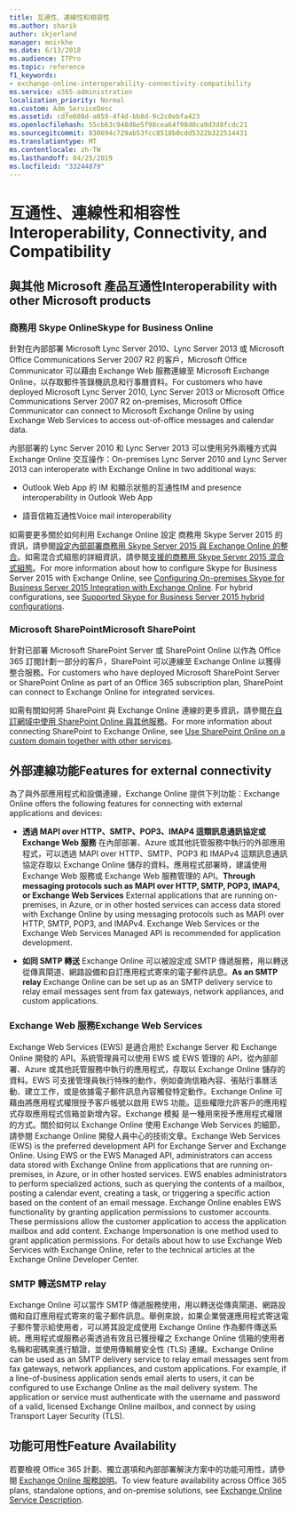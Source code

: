 ```yaml
---
title: 互通性、連線性和相容性
ms.author: sharik
author: skjerland
manager: mnirkhe
ms.date: 6/13/2018
ms.audience: ITPro
ms.topic: reference
f1_keywords:
- exchange-online-interoperability-connectivity-compatibility
ms.service: o365-administration
localization_priority: Normal
ms.custom: Adm_ServiceDesc
ms.assetid: cdfe686d-a059-4f4d-bb8d-9c2c0ebfa423
ms.openlocfilehash: 55cb63c948d6e5f98cea64f98d0ca9d3d8fcdc21
ms.sourcegitcommit: 830694c729ab53fcc8518b0cdd5322b322514431
ms.translationtype: MT
ms.contentlocale: zh-TW
ms.lasthandoff: 04/25/2019
ms.locfileid: "33244879"
---
```

# <a name="interoperability-connectivity-and-compatibility"></a><span data-ttu-id="4bd9c-102">互通性、連線性和相容性</span><span class="sxs-lookup"><span data-stu-id="4bd9c-102">Interoperability, Connectivity, and Compatibility</span></span>

## <a name="interoperability-with-other-microsoft-products"></a><span data-ttu-id="4bd9c-103">與其他 Microsoft 產品互通性</span><span class="sxs-lookup"><span data-stu-id="4bd9c-103">Interoperability with other Microsoft products</span></span>

### <a name="skype-for-business-online"></a><span data-ttu-id="4bd9c-104">商務用 Skype Online</span><span class="sxs-lookup"><span data-stu-id="4bd9c-104">Skype for Business Online</span></span>

<span data-ttu-id="4bd9c-105">針對在內部部署 Microsoft Lync Server 2010、Lync Server 2013 或 Microsoft Office Communications Server 2007 R2 的客戶，Microsoft Office Communicator 可以藉由 Exchange Web 服務連線至 Microsoft Exchange Online，以存取郵件答錄機訊息和行事曆資料。</span><span class="sxs-lookup"><span data-stu-id="4bd9c-105">For customers who have deployed Microsoft Lync Server 2010, Lync Server 2013 or Microsoft Office Communications Server 2007 R2 on-premises, Microsoft Office Communicator can connect to Microsoft Exchange Online by using Exchange Web Services to access out-of-office messages and calendar data.</span></span>
  
<span data-ttu-id="4bd9c-106">內部部署的 Lync Server 2010 和 Lync Server 2013 可以使用另外兩種方式與 Exchange Online 交互操作：</span><span class="sxs-lookup"><span data-stu-id="4bd9c-106">On-premises Lync Server 2010 and Lync Server 2013 can interoperate with Exchange Online in two additional ways:</span></span>
  
- <span data-ttu-id="4bd9c-107">Outlook Web App 的 IM 和顯示狀態的互通性</span><span class="sxs-lookup"><span data-stu-id="4bd9c-107">IM and presence interoperability in Outlook Web App</span></span>
    
- <span data-ttu-id="4bd9c-108">語音信箱互通性</span><span class="sxs-lookup"><span data-stu-id="4bd9c-108">Voice mail interoperability</span></span>
    
<span data-ttu-id="4bd9c-p101">如需要更多關於如何利用 Exchange Online 設定 商務用 Skype Server 2015 的資訊，請參閱[設定內部部署商務用 Skype Server 2015 與 Exchange Online 的整合](https://go.microsoft.com/fwlink/p/?LinkId=271804)。如需混合式組態的詳細資訊，請參閱[支援的商務用 Skype Server 2015 混合式組態](https://go.microsoft.com/fwlink/?LinkID=513084)。</span><span class="sxs-lookup"><span data-stu-id="4bd9c-p101">For more information about how to configure Skype for Business Server 2015 with Exchange Online, see [Configuring On-premises Skype for Business Server 2015 Integration with Exchange Online](https://go.microsoft.com/fwlink/p/?LinkId=271804). For hybrid configurations, see [Supported Skype for Business Server 2015 hybrid configurations](https://go.microsoft.com/fwlink/?LinkID=513084).</span></span>
  
### <a name="microsoft-sharepoint"></a><span data-ttu-id="4bd9c-111">Microsoft SharePoint</span><span class="sxs-lookup"><span data-stu-id="4bd9c-111">Microsoft SharePoint</span></span>

<span data-ttu-id="4bd9c-112">針對已部署 Microsoft SharePoint Server 或 SharePoint Online 以作為 Office 365 訂閱計劃一部分的客戶，SharePoint 可以連線至 Exchange Online 以獲得整合服務。</span><span class="sxs-lookup"><span data-stu-id="4bd9c-112">For customers who have deployed Microsoft SharePoint Server or SharePoint Online as part of an Office 365 subscription plan, SharePoint can connect to Exchange Online for integrated services.</span></span>
  
<span data-ttu-id="4bd9c-113">如需有關如何將 SharePoint 與 Exchange Online 連線的更多資訊，請參閱[在自訂網域中使用 SharePoint Online 與其他服務](https://go.microsoft.com/fwlink/?LinkId=271805)。</span><span class="sxs-lookup"><span data-stu-id="4bd9c-113">For more information about connecting SharePoint to Exchange Online, see [Use SharePoint Online on a custom domain together with other services](https://go.microsoft.com/fwlink/?LinkId=271805).</span></span>
  
## <a name="features-for-external-connectivity"></a><span data-ttu-id="4bd9c-114">外部連線功能</span><span class="sxs-lookup"><span data-stu-id="4bd9c-114">Features for external connectivity</span></span>

<span data-ttu-id="4bd9c-115">為了與外部應用程式和設備連線，Exchange Online 提供下列功能：</span><span class="sxs-lookup"><span data-stu-id="4bd9c-115">Exchange Online offers the following features for connecting with external applications and devices:</span></span>
  
- <span data-ttu-id="4bd9c-p102">**透過 MAPI over HTTP、SMTP、POP3、IMAP4 這類訊息通訊協定或 Exchange Web 服務** 在內部部署、Azure 或其他託管服務中執行的外部應用程式，可以透過 MAPI over HTTP、SMTP、POP3 和 IMAPv4 這類訊息通訊協定存取以 Exchange Online 儲存的資料。應用程式部署時，建議使用 Exchange Web 服務或 Exchange Web 服務管理的 API。</span><span class="sxs-lookup"><span data-stu-id="4bd9c-p102">**Through messaging protocols such as MAPI over HTTP, SMTP, POP3, IMAP4, or Exchange Web Services** External applications that are running on-premises, in Azure, or in other hosted services can access data stored with Exchange Online by using messaging protocols such as MAPI over HTTP, SMTP, POP3, and IMAPv4. Exchange Web Services or the Exchange Web Services Managed API is recommended for application development.</span></span> 
    
- <span data-ttu-id="4bd9c-118">**如同 SMTP 轉送** Exchange Online 可以被設定成 SMTP 傳遞服務，用以轉送從傳真閘道、網路設備和自訂應用程式寄來的電子郵件訊息。</span><span class="sxs-lookup"><span data-stu-id="4bd9c-118">**As an SMTP relay** Exchange Online can be set up as an SMTP delivery service to relay email messages sent from fax gateways, network appliances, and custom applications.</span></span> 
    
### <a name="exchange-web-services"></a><span data-ttu-id="4bd9c-119">Exchange Web 服務</span><span class="sxs-lookup"><span data-stu-id="4bd9c-119">Exchange Web Services</span></span>

<span data-ttu-id="4bd9c-p103">Exchange Web Services (EWS) 是適合用於 Exchange Server 和 Exchange Online 開發的 API。系統管理員可以使用 EWS 或 EWS 管理的 API，從內部部署、Azure 或其他託管服務中執行的應用程式，存取以 Exchange Online 儲存的資料。EWS 可支援管理員執行特殊的動作，例如查詢信箱內容、張貼行事曆活動、建立工作，或是依據電子郵件訊息內容觸發特定動作。Exchange Online 可藉由將應用程式權限授予客戶帳號以啟用 EWS 功能。這些權限允許客戶的應用程式存取應用程式信箱並新增內容。Exchange 模擬 是一種用來授予應用程式權限的方式。關於如何以 Exchange Online 使用 Exchange Web Services 的細節，請參閱 Exchange Online 開發人員中心的技術文章。</span><span class="sxs-lookup"><span data-stu-id="4bd9c-p103">Exchange Web Services (EWS) is the preferred development API for Exchange Server and Exchange Online. Using EWS or the EWS Managed API, administrators can access data stored with Exchange Online from applications that are running on-premises, in Azure, or in other hosted services. EWS enables administrators to perform specialized actions, such as querying the contents of a mailbox, posting a calendar event, creating a task, or triggering a specific action based on the content of an email message. Exchange Online enables EWS functionality by granting application permissions to customer accounts. These permissions allow the customer application to access the application mailbox and add content. Exchange Impersonation is one method used to grant application permissions. For details about how to use Exchange Web Services with Exchange Online, refer to the technical articles at the Exchange Online Developer Center.</span></span>
  
### <a name="smtp-relay"></a><span data-ttu-id="4bd9c-127">SMTP 轉送</span><span class="sxs-lookup"><span data-stu-id="4bd9c-127">SMTP relay</span></span>

<span data-ttu-id="4bd9c-p104">Exchange Online 可以當作 SMTP 傳遞服務使用，用以轉送從傳真閘道、網路設備和自訂應用程式寄來的電子郵件訊息。舉例來說，如果企業營運應用程式寄送電子郵件警示給使用者，可以將其設定成使用 Exchange Online 作為郵件傳送系統。應用程式或服務必需透過有效且已獲授權之 Exchange Online 信箱的使用者名稱和密碼來進行驗證，並使用傳輸層安全性 (TLS) 連線。</span><span class="sxs-lookup"><span data-stu-id="4bd9c-p104">Exchange Online can be used as an SMTP delivery service to relay email messages sent from fax gateways, network appliances, and custom applications. For example, if a line-of-business application sends email alerts to users, it can be configured to use Exchange Online as the mail delivery system. The application or service must authenticate with the username and password of a valid, licensed Exchange Online mailbox, and connect by using Transport Layer Security (TLS).</span></span>
  
## <a name="feature-availability"></a><span data-ttu-id="4bd9c-131">功能可用性</span><span class="sxs-lookup"><span data-stu-id="4bd9c-131">Feature Availability</span></span>

<span data-ttu-id="4bd9c-132">若要檢視 Office 365 計劃、獨立選項和內部部署解決方案中的功能可用性，請參閱 [Exchange Online 服務說明](exchange-online-service-description.md)。</span><span class="sxs-lookup"><span data-stu-id="4bd9c-132">To view feature availability across Office 365 plans, standalone options, and on-premise solutions, see [Exchange Online Service Description](exchange-online-service-description.md).</span></span>
  

